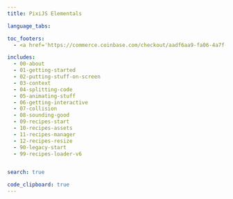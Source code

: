 ```yaml
---
title: PixiJS Elementals

language_tabs: 

toc_footers:
  - <a href='https://commerce.coinbase.com/checkout/aadf6aa9-fa06-4a7f-b4b2-3ca868b86b9a'>If you have money to spare...</a>

includes:
  - 00-about
  - 01-getting-started
  - 02-putting-stuff-on-screen
  - 03-context
  - 04-splitting-code
  - 05-animating-stuff
  - 06-getting-interactive
  - 07-collision
  - 08-sounding-good
  - 09-recipes-start
  - 10-recipes-assets
  - 11-recipes-manager
  - 12-recipes-resize
  - 90-legacy-start
  - 99-recipes-loader-v6


search: true

code_clipboard: true
---
```




